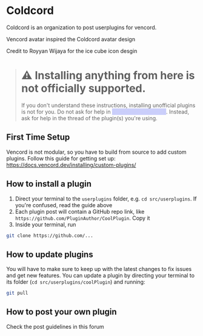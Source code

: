 # Coldcord

Coldcord is an organization to post userplugins for vencord.

Vencord avatar inspired the Coldcord avatar design

Credit to Royyan Wijaya for the ice cube icon desgin

> # ⚠️ Installing anything from here is not officially supported.
>
> If you don't understand these instructions, installing unofficial plugins is not for you.
> Do not ask for help in <a style="color:color-mix( in oklab, hsl(235 calc(1 * 86.2%) 88.6% / 1) 100%, black 0% );background:color-mix( in oklab, hsl(235 calc(1 * 85.6%) 64.7% / 0.3) 100%, hsl(0 0% 0% / 0.3) 0% );text-decoration: none;" href="https://discord.com/channels/1015060230222131221/1026515880080842772" target="_blank">🏥-vencord-support-🏥</a>.
> Instead, ask for help in the thread of the plugin(s) you're using.

## First Time Setup

Vencord is not modular, so you have to build from source to add custom plugins.
Follow this guide for getting set up: https://docs.vencord.dev/installing/custom-plugins/

## How to install a plugin

1. Direct your terminal to the `userplugins` folder, e.g. `cd src/userplugins`. If you're confused, read the guide above
2. Each plugin post will contain a GitHub repo link, like `https://github.com/PluginAuthor/CoolPlugin`. Copy it
3. Inside your terminal, run

```sh
git clone https://github.com/...
```

## How to update plugins

You will have to make sure to keep up with the latest changes to fix issues and get new features. You can update a plugin by directing your terminal to its folder (`cd src/userplugins/coolPlugin`) and running:

```sh
git pull
```

## How to post your own plugin

Check the post guidelines in this forum
